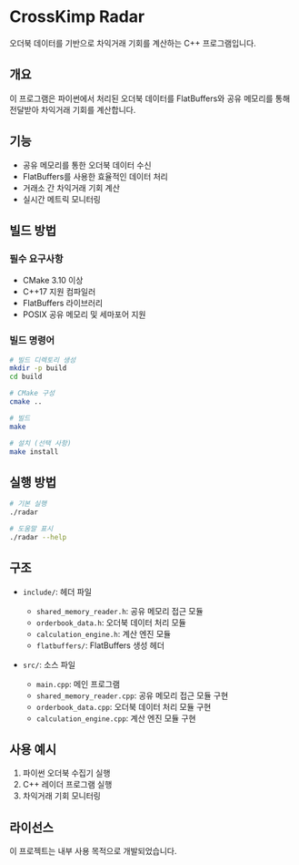 # CrossKimp Radar

오더북 데이터를 기반으로 차익거래 기회를 계산하는 C++ 프로그램입니다.

## 개요

이 프로그램은 파이썬에서 처리된 오더북 데이터를 FlatBuffers와 공유 메모리를 통해 전달받아 차익거래 기회를 계산합니다.

## 기능

- 공유 메모리를 통한 오더북 데이터 수신
- FlatBuffers를 사용한 효율적인 데이터 처리
- 거래소 간 차익거래 기회 계산
- 실시간 메트릭 모니터링

## 빌드 방법

### 필수 요구사항

- CMake 3.10 이상
- C++17 지원 컴파일러
- FlatBuffers 라이브러리
- POSIX 공유 메모리 및 세마포어 지원

### 빌드 명령어

```bash
# 빌드 디렉토리 생성
mkdir -p build
cd build

# CMake 구성
cmake ..

# 빌드
make

# 설치 (선택 사항)
make install
```

## 실행 방법

```bash
# 기본 실행
./radar

# 도움말 표시
./radar --help
```

## 구조

- `include/`: 헤더 파일
  - `shared_memory_reader.h`: 공유 메모리 접근 모듈
  - `orderbook_data.h`: 오더북 데이터 처리 모듈
  - `calculation_engine.h`: 계산 엔진 모듈
  - `flatbuffers/`: FlatBuffers 생성 헤더

- `src/`: 소스 파일
  - `main.cpp`: 메인 프로그램
  - `shared_memory_reader.cpp`: 공유 메모리 접근 모듈 구현
  - `orderbook_data.cpp`: 오더북 데이터 처리 모듈 구현
  - `calculation_engine.cpp`: 계산 엔진 모듈 구현

## 사용 예시

1. 파이썬 오더북 수집기 실행
2. C++ 레이더 프로그램 실행
3. 차익거래 기회 모니터링

## 라이선스

이 프로젝트는 내부 사용 목적으로 개발되었습니다. 